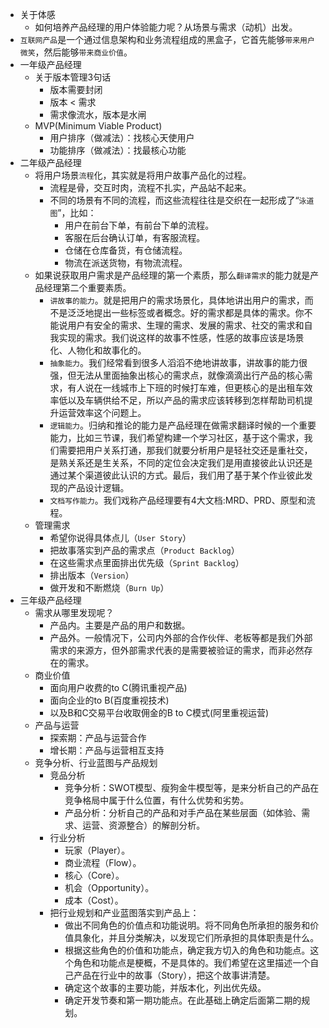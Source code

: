 - 关于体感
    - 如何培养产品经理的用户体验能力呢？从场景与需求（动机）出发。
- `互联网产品`是一个通过信息架构和业务流程组成的黑盒子，它首先能够`带来用户微笑`，然后能够`带来商业价值`。
- 一年级产品经理
    - 关于版本管理3句话
        - 版本需要封闭
        - 版本 < 需求
        - 需求像流水，版本是水闸
    - MVP(Minimum Viable Product)
        - 用户排序（做减法）：找核心天使用户
        - 功能排序（做减法）：找最核心功能
- 二年级产品经理
    - 将用户场景`流程`化，其实就是将用户故事产品化的过程。
        - 流程是骨，交互时肉，流程不扎实，产品站不起来。
        - 不同的场景有不同的流程，而这些流程往往是交织在一起形成了“`泳道图`”，比如：
            - 用户在前台下单，有前台下单的流程。
            - 客服在后台确认订单，有客服流程。
            - 仓储在仓库备货，有仓储流程。
            - 物流在派送货物，有物流流程。
    - 如果说获取用户需求是产品经理的第一个素质，那么`翻译需求`的能力就是产品经理第二个重要素质。
        - `讲故事的能力`。就是把用户的需求场景化，具体地讲出用户的需求，而不是泛泛地提出一些标签或者概念。好的需求都是具体的需求。你不能说用户有安全的需求、生理的需求、发展的需求、社交的需求和自我实现的需求。我们说这样的故事不性感，性感的故事应该是场景化、人物化和故事化的。
        - `抽象能力`。我们经常看到很多人滔滔不绝地讲故事，讲故事的能力很强，但无法从里面抽象出核心的需求点，就像滴滴出行产品的核心需求，有人说在一线城市上下班的时候打车难，但更核心的是出租车效率低以及车辆供给不足，所以产品的需求应该转移到怎样帮助司机提升运营效率这个问题上。
        - `逻辑能力`。归纳和推论的能力是产品经理在做需求翻译时候的一个重要能力，比如三节课，我们希望构建一个学习社区，基于这个需求，我们需要把用户关系打通，那我们就要分析用户是轻社交还是重社交，是熟关系还是生关系，不同的定位会决定我们是用直接彼此认识还是通过某个渠道彼此认识的方式。最后，我们用了基于某个作业彼此发现的产品设计逻辑。
        - `文档写作能力`。我们戏称产品经理要有4大文档:MRD、PRD、原型和流程。
    - 管理需求
        - 希望你说得具体点儿（`User Story`）
        - 把故事落实到产品的需求点（`Product Backlog`）
        - 在这些需求点里面排出优先级（`Sprint Backlog`）
        - 排出版本（`Version`）
        - 做开发和不断燃烧（`Burn Up`）
- 三年级产品经理
    - 需求从哪里发现呢？
        - 产品内。主要是产品的用户和数据。
        - 产品外。一般情况下，公司内外部的合作伙伴、老板等都是我们外部需求的来源方，但外部需求代表的是需要被验证的需求，而非必然存在的需求。
    - 商业价值
        - 面向用户收费的to C(腾讯重视产品)
        - 面向企业的to B(百度重视技术)
        - 以及B和C交易平台收取佣金的B to C模式(阿里重视运营)
    - 产品与运营
        - 探索期：产品与运营合作
        - 增长期：产品与运营相互支持
    - 竞争分析、行业蓝图与产品规划
        - 竞品分析
            - 竞争分析：SWOT模型、瘦狗金牛模型等，是来分析自己的产品在竞争格局中属于什么位置，有什么优势和劣势。
            - 产品分析：分析自己的产品和对手产品在某些层面（如体验、需求、运营、资源整合）的解剖分析。
        - 行业分析
            - 玩家（Player）。
            - 商业流程（Flow）。
            - 核心（Core）。
            - 机会（Opportunity）。
            - 成本（Cost）。
        - 把行业规划和产业蓝图落实到产品上：
            - 做出不同角色的价值点和功能说明。将不同角色所承担的服务和价值具象化，并且分类解决，以发现它们所承担的具体职责是什么。
            - 根据这些角色的价值和功能点，确定我方切入的角色和功能点。这个角色和功能点是梗概，不是具体的。我们希望在这里描述一个自己产品在行业中的故事（Story），把这个故事讲清楚。
            - 确定这个故事的主要功能，并版本化，列出优先级。
            - 确定开发节奏和第一期功能点。在此基础上确定后面第二期的规划。

